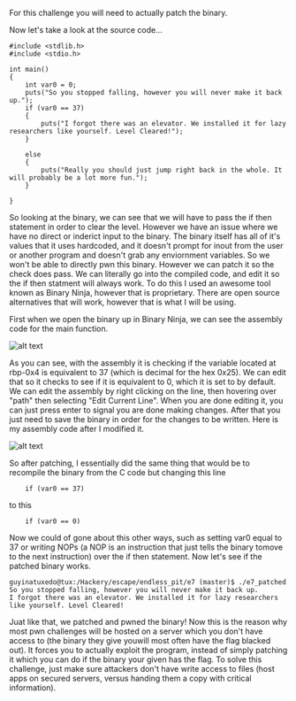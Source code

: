 For this challenge you will need to actually patch the binary.

Now let's take a look at the source code...

```
#include <stdlib.h>
#include <stdio.h>

int main()
{
	int var0 = 0;
	puts("So you stopped falling, however you will never make it back up.");
	if (var0 == 37)
	{
		puts("I forgot there was an elevator. We installed it for lazy researchers like yourself. Level Cleared!");
	}
	
	else
	{
		puts("Really you should just jump right back in the whole. It will probably be a lot more fun.");
	}

}
```

So looking at the binary, we can see that we will have to pass the if then statement in order to clear the level. However we have an issue where we have no direct or inderict input to the binary. The binary itself has all of it's values that it uses hardcoded, and it doesn't prompt for inout from the user or another program and doesn't grab any enviornment variables. So we won't be able to directly pwn this binary. However we can patch it so the check does pass. We can literally go into the compiled code, and edit it so the if then statment will always work. To do this I used an awesome tool known as Binary Ninja, however that is proprietary. There are open source alternatives that will work, however that is what I will be using.

First when we open the binary up in Binary Ninja, we can see the assembly code for the main function.

![alt text](http://i.imgur.com/q1YwUJ3.png)

As you can see, with the assembly it is checking if the variable located at rbp-0x4 is equivalent to 37 (which is decimal for the hex 0x25). We can edit that so it checks to see if it is equivalent to 0, which it is set to by default. We can edit the assembly by right clicking on the line, then hovering over "path" then selecting "Edit Current Line". When you are done editing it, you can just press enter to signal you are done making changes. After that you just need to save the binary in order for the changes to be written. Here is my assembly code after I modified it.

![alt text](http://i.imgur.com/iX3G6Cc.png)

So after patching, I essentially did the same thing that would be to recompile the binary from the C code but changing this line

```
	if (var0 == 37)
```

to this

```
	if (var0 == 0)
```

Now we could of gone about this other ways, such as setting var0 equal to 37 or writing NOPs (a NOP is an instruction that just tells the binary tomove to the next instruction) over the if then statement. Now let's see if the patched binary works.

```
guyinatuxedo@tux:/Hackery/escape/endless_pit/e7 (master)$ ./e7_patched 
So you stopped falling, however you will never make it back up.
I forgot there was an elevator. We installed it for lazy researchers like yourself. Level Cleared!
```

Juat like that, we patched and pwned the binary! Now this is the reason why most pwn challenges will be hosted on a server which you don't have access to (the binary they give youwill most often have the flag blacked out). It forces you to actually exploit the program, instead of simply patching it which you can do if the binary your given has the flag. To solve this challenge, just make sure attackers don't have write access to files (host apps on secured servers, versus handing them a copy with critical information).